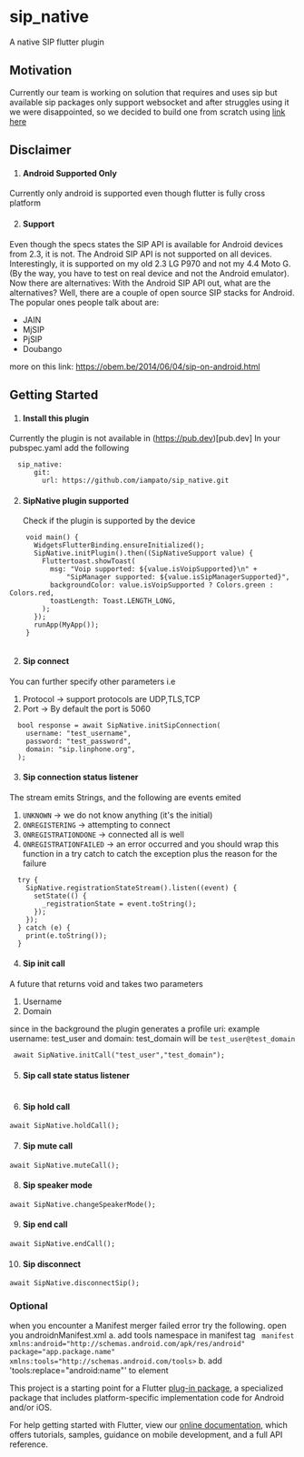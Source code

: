 # sip_native

A native SIP flutter plugin

## Motivation
Currently our team is working on solution that requires and uses sip but available sip packages only support websocket and after struggles using it we were disappointed, so we decided to build one from scratch using [link here ](https://developer.android.com/guide/topics/connectivity/sip)

## Disclaimer
1. #### Android Supported Only
  Currently only android is supported even though flutter is fully cross platform
  
2. #### Support
  Even though the specs states the SIP API is available for Android devices from 2.3, it is not. The Android SIP API is not supported on all devices. Interestingly,   it is supported on my old 2.3 LG P970 and not my 4.4 Moto G. (By the way, you have to test on real device and not the Android emulator).
  Now there are alternatives:
  With the Android SIP API out, what are the alternatives? Well, there are a couple of open source SIP stacks for Android. The popular ones people talk about are:

- JAIN
- MjSIP
- PjSIP
- Doubango

more on this link: https://obem.be/2014/06/04/sip-on-android.html


## Getting Started
1. #### Install this plugin
Currently the plugin is not available in (https://pub.dev)[pub.dev] In your pubspec.yaml add the following
```
  sip_native:
      git:
        url: https://github.com/iampato/sip_native.git

```
2. #### SipNative plugin supported
   Check if the plugin is supported by the device
```
    void main() {
      WidgetsFlutterBinding.ensureInitialized();
      SipNative.initPlugin().then((SipNativeSupport value) {
        Fluttertoast.showToast(
          msg: "Voip supported: ${value.isVoipSupported}\n" +
              "SipManager supported: ${value.isSipManagerSupported}",
          backgroundColor: value.isVoipSupported ? Colors.green : Colors.red,
          toastLength: Toast.LENGTH_LONG,
        );
      });
      runApp(MyApp());
    }
   
```

2. #### Sip connect
You can further specify other parameters i.e
1. Protocol -> support protocols are UDP,TLS,TCP
2. Port -> By default the port is 5060
```
  bool response = await SipNative.initSipConnection(
    username: "test_username",
    password: "test_password",
    domain: "sip.linphone.org",
  );
```


3. #### Sip connection status listener
The stream emits Strings, and the following are events emited
  1. `UNKNOWN` -> we do not know anything (it's the initial)
  2. `ONREGISTERING` -> attempting to connect
  3. `ONREGISTRATIONDONE` -> connected all is well
  4. `ONREGISTRATIONFAILED` -> an error occurred and you should wrap this function in a try catch to catch the exception plus the reason for the failure
```
  try {
    SipNative.registrationStateStream().listen((event) {
      setState(() {
        _registrationState = event.toString();
      });
    });
  } catch (e) {
    print(e.toString());  
  }
```
4. #### Sip init call
A future that returns void and takes two parameters 
  1. Username
  2. Domain 

since in the background the plugin generates a profile uri:
example username: test_user and domain: test_domain will be 
`test_user@test_domain`
```
 await SipNative.initCall("test_user","test_domain");
```
5. #### Sip call state status listener
```
```
6. #### Sip hold call
```
await SipNative.holdCall();
```
7. #### Sip mute call
```
await SipNative.muteCall();
```
8. #### Sip speaker mode
```
await SipNative.changeSpeakerMode();
```
9. #### Sip end call
```
await SipNative.endCall();
```
10. #### Sip disconnect
```
await SipNative.disconnectSip();
```

### Optional
when you encounter a Manifest merger failed error try the following.
open you androidnManifest.xml
    a. add tools namespace in manifest tag 
        ``` manifest xmlns:android="http://schemas.android.com/apk/res/android" package="app.package.name"  xmlns:tools="http://schemas.android.com/tools>``` 
    b. add 'tools:replace="android:name"' to <application> element

This project is a starting point for a Flutter
[plug-in package](https://flutter.dev/developing-packages/),
a specialized package that includes platform-specific implementation code for
Android and/or iOS.

For help getting started with Flutter, view our
[online documentation](https://flutter.dev/docs), which offers tutorials,
samples, guidance on mobile development, and a full API reference.

